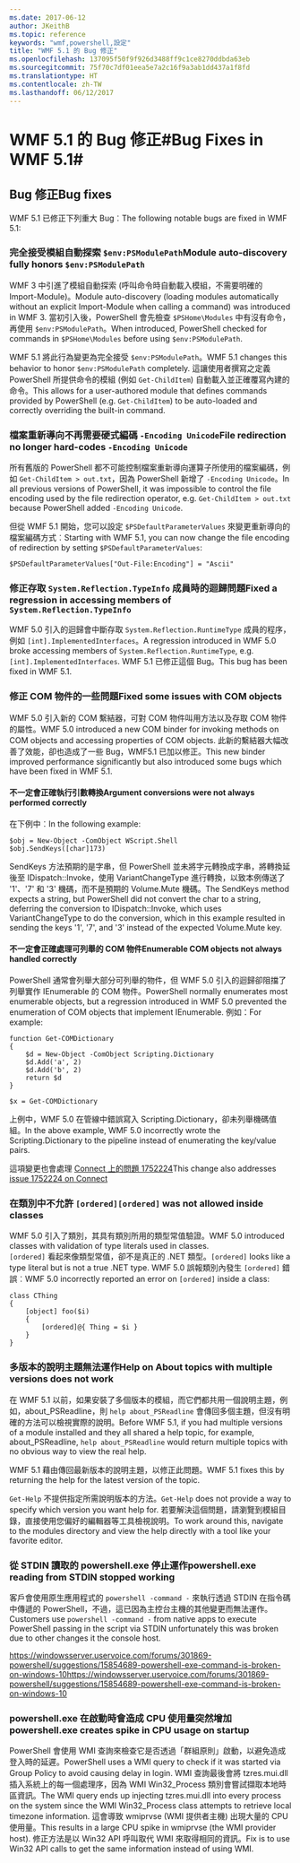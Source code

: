 ```yaml
---
ms.date: 2017-06-12
author: JKeithB
ms.topic: reference
keywords: "wmf,powershell,設定"
title: "WMF 5.1 的 Bug 修正"
ms.openlocfilehash: 137095f50f9f926d3488ff9c1ce8270ddbda63eb
ms.sourcegitcommit: 75f70c7df01eea5e7a2c16f9a3ab1dd437a1f8fd
ms.translationtype: HT
ms.contentlocale: zh-TW
ms.lasthandoff: 06/12/2017
---
```

# <a name="bug-fixes-in-wmf-51"></a><span data-ttu-id="43672-103">WMF 5.1 的 Bug 修正#</span><span class="sxs-lookup"><span data-stu-id="43672-103">Bug Fixes in WMF 5.1#</span></span>

## <a name="bug-fixes"></a><span data-ttu-id="43672-104">Bug 修正</span><span class="sxs-lookup"><span data-stu-id="43672-104">Bug fixes</span></span> ##

<span data-ttu-id="43672-105">WMF 5.1 已修正下列重大 Bug︰</span><span class="sxs-lookup"><span data-stu-id="43672-105">The following notable bugs are fixed in WMF 5.1:</span></span>

### <a name="module-auto-discovery-fully-honors-envpsmodulepath"></a><span data-ttu-id="43672-106">完全接受模組自動探索 `$env:PSModulePath`</span><span class="sxs-lookup"><span data-stu-id="43672-106">Module auto-discovery fully honors `$env:PSModulePath`</span></span> ###

<span data-ttu-id="43672-107">WMF 3 中引進了模組自動探索 (呼叫命令時自動載入模組，不需要明確的 Import-Module)。</span><span class="sxs-lookup"><span data-stu-id="43672-107">Module auto-discovery (loading modules automatically without an explicit Import-Module when calling a command) was introduced in WMF 3.</span></span> <span data-ttu-id="43672-108">當初引入後，PowerShell 會先檢查 `$PSHome\Modules` 中有沒有命令，再使用 `$env:PSModulePath`。</span><span class="sxs-lookup"><span data-stu-id="43672-108">When introduced, PowerShell checked for commands in `$PSHome\Modules` before using `$env:PSModulePath`.</span></span>

<span data-ttu-id="43672-109">WMF 5.1 將此行為變更為完全接受 `$env:PSModulePath`。</span><span class="sxs-lookup"><span data-stu-id="43672-109">WMF 5.1 changes this behavior to honor `$env:PSModulePath` completely.</span></span> <span data-ttu-id="43672-110">這讓使用者撰寫之定義 PowerShell 所提供命令的模組 (例如 `Get-ChildItem`) 自動載入並正確覆寫內建的命令。</span><span class="sxs-lookup"><span data-stu-id="43672-110">This allows for a user-authored module that defines commands provided by PowerShell (e.g. `Get-ChildItem`) to be auto-loaded and correctly overriding the built-in command.</span></span>

### <a name="file-redirection-no-longer-hard-codes--encoding-unicode"></a><span data-ttu-id="43672-111">檔案重新導向不再需要硬式編碼 `-Encoding Unicode`</span><span class="sxs-lookup"><span data-stu-id="43672-111">File redirection no longer hard-codes `-Encoding Unicode`</span></span> ###

<span data-ttu-id="43672-112">所有舊版的 PowerShell 都不可能控制檔案重新導向運算子所使用的檔案編碼，例如 `Get-ChildItem > out.txt`，因為 PowerShell 新增了 `-Encoding Unicode`。</span><span class="sxs-lookup"><span data-stu-id="43672-112">In all previous versions of PowerShell, it was impossible to control the file encoding used by the file redirection operator, e.g. `Get-ChildItem > out.txt` because PowerShell added `-Encoding Unicode`.</span></span>

<span data-ttu-id="43672-113">但從 WMF 5.1 開始，您可以設定 `$PSDefaultParameterValues` 來變更重新導向的檔案編碼方式︰</span><span class="sxs-lookup"><span data-stu-id="43672-113">Starting with WMF 5.1, you can now change the file encoding of redirection by setting `$PSDefaultParameterValues`:</span></span>

```
$PSDefaultParameterValues["Out-File:Encoding"] = "Ascii"
```

### <a name="fixed-a-regression-in-accessing-members-of-systemreflectiontypeinfo"></a><span data-ttu-id="43672-114">修正存取 `System.Reflection.TypeInfo` 成員時的迴歸問題</span><span class="sxs-lookup"><span data-stu-id="43672-114">Fixed a regression in accessing members of `System.Reflection.TypeInfo`</span></span> ###

<span data-ttu-id="43672-115">WMF 5.0 引入的迴歸會中斷存取 `System.Reflection.RuntimeType` 成員的程序，例如 `[int].ImplementedInterfaces`。</span><span class="sxs-lookup"><span data-stu-id="43672-115">A regression introduced in WMF 5.0 broke accessing members of `System.Reflection.RuntimeType`, e.g. `[int].ImplementedInterfaces`.</span></span>
<span data-ttu-id="43672-116">WMF 5.1 已修正這個 Bug。</span><span class="sxs-lookup"><span data-stu-id="43672-116">This bug has been fixed in WMF 5.1.</span></span>


### <a name="fixed-some-issues-with-com-objects"></a><span data-ttu-id="43672-117">修正 COM 物件的一些問題</span><span class="sxs-lookup"><span data-stu-id="43672-117">Fixed some issues with COM objects</span></span> ###

<span data-ttu-id="43672-118">WMF 5.0 引入新的 COM 繫結器，可對 COM 物件叫用方法以及存取 COM 物件的屬性。</span><span class="sxs-lookup"><span data-stu-id="43672-118">WMF 5.0 introduced a new COM binder for invoking methods on COM objects and accessing properties of COM objects.</span></span> <span data-ttu-id="43672-119">此新的繫結器大幅改善了效能，卻也造成了一些 Bug，WMF5.1 已加以修正。</span><span class="sxs-lookup"><span data-stu-id="43672-119">This new binder improved performance significantly but also introduced some bugs which have been fixed in WMF 5.1.</span></span>

#### <a name="argument-conversions-were-not-always-performed-correctly"></a><span data-ttu-id="43672-120">不一定會正確執行引數轉換</span><span class="sxs-lookup"><span data-stu-id="43672-120">Argument conversions were not always performed correctly</span></span> ####

<span data-ttu-id="43672-121">在下例中︰</span><span class="sxs-lookup"><span data-stu-id="43672-121">In the following example:</span></span>

```
$obj = New-Object -ComObject WScript.Shell
$obj.SendKeys([char]173)
```

<span data-ttu-id="43672-122">SendKeys 方法預期的是字串，但 PowerShell 並未將字元轉換成字串，將轉換延後至 IDispatch::Invoke，使用 VariantChangeType 進行轉換，以致本例傳送了 '1'、'7' 和 '3' 機碼，而不是預期的 Volume.Mute 機碼。</span><span class="sxs-lookup"><span data-stu-id="43672-122">The SendKeys method expects a string, but PowerShell did not convert the char to a string, deferring the conversion to IDispatch::Invoke, which uses VariantChangeType to do the conversion, which in this example resulted in sending the keys '1', '7', and '3' instead of the expected Volume.Mute key.</span></span>

#### <a name="enumerable-com-objects-not-always-handled-correctly"></a><span data-ttu-id="43672-123">不一定會正確處理可列舉的 COM 物件</span><span class="sxs-lookup"><span data-stu-id="43672-123">Enumerable COM objects not always handled correctly</span></span> ####

<span data-ttu-id="43672-124">PowerShell 通常會列舉大部分可列舉的物件，但 WMF 5.0 引入的迴歸卻阻擋了列舉實作 IEnumerable 的 COM 物件。</span><span class="sxs-lookup"><span data-stu-id="43672-124">PowerShell normally enumerates most enumerable objects, but a regression introduced in WMF 5.0 prevented the enumeration of COM objects that implement IEnumerable.</span></span>  <span data-ttu-id="43672-125">例如：</span><span class="sxs-lookup"><span data-stu-id="43672-125">For example:</span></span>

```
function Get-COMDictionary
{
    $d = New-Object -ComObject Scripting.Dictionary
    $d.Add('a', 2)
    $d.Add('b', 2)
    return $d
}

$x = Get-COMDictionary
```

<span data-ttu-id="43672-126">上例中，WMF 5.0 在管線中錯誤寫入 Scripting.Dictionary，卻未列舉機碼值組。</span><span class="sxs-lookup"><span data-stu-id="43672-126">In the above example, WMF 5.0 incorrectly wrote the Scripting.Dictionary to the pipeline instead of enumerating the key/value pairs.</span></span>

<span data-ttu-id="43672-127">這項變更也會處理 [Connect 上的問題 1752224](https://connect.microsoft.com/PowerShell/feedback/details/1752224)</span><span class="sxs-lookup"><span data-stu-id="43672-127">This change also addresses [issue 1752224 on Connect](https://connect.microsoft.com/PowerShell/feedback/details/1752224)</span></span>

### <a name="ordered-was-not-allowed-inside-classes"></a><span data-ttu-id="43672-128">在類別中不允許 `[ordered]`</span><span class="sxs-lookup"><span data-stu-id="43672-128">`[ordered]` was not allowed inside classes</span></span> ###

<span data-ttu-id="43672-129">WMF 5.0 引入了類別，其具有類別所用的類型常值驗證。</span><span class="sxs-lookup"><span data-stu-id="43672-129">WMF 5.0 introduced classes with validation of type literals used in classes.</span></span>  
<span data-ttu-id="43672-130">`[ordered]` 看起來像類型常值，卻不是真正的 .NET 類型。</span><span class="sxs-lookup"><span data-stu-id="43672-130">`[ordered]` looks like a type literal but is not a true .NET type.</span></span> <span data-ttu-id="43672-131">WMF 5.0 誤報類別內發生 `[ordered]` 錯誤︰</span><span class="sxs-lookup"><span data-stu-id="43672-131">WMF 5.0 incorrectly reported an error on `[ordered]` inside a class:</span></span>

```
class CThing
{
    [object] foo($i)
    {
        [ordered]@{ Thing = $i }
    }
}
```


### <a name="help-on-about-topics-with-multiple-versions-does-not-work"></a><span data-ttu-id="43672-132">多版本的說明主題無法運作</span><span class="sxs-lookup"><span data-stu-id="43672-132">Help on About topics with multiple versions does not work</span></span> ###

<span data-ttu-id="43672-133">在 WMF 5.1 以前，如果安裝了多個版本的模組，而它們都共用一個說明主題，例如，about_PSReadline，則 `help about_PSReadline` 會傳回多個主題，但沒有明確的方法可以檢視實際的說明。</span><span class="sxs-lookup"><span data-stu-id="43672-133">Before WMF 5.1, if you had multiple versions of a module installed and they all shared a help topic, for example, about_PSReadline, `help about_PSReadline` would return multiple topics with no obvious way to view the real help.</span></span>

<span data-ttu-id="43672-134">WMF 5.1 藉由傳回最新版本的說明主題，以修正此問題。</span><span class="sxs-lookup"><span data-stu-id="43672-134">WMF 5.1 fixes this by returning the help for the latest version of the topic.</span></span>

<span data-ttu-id="43672-135">`Get-Help` 不提供指定所需說明版本的方法。</span><span class="sxs-lookup"><span data-stu-id="43672-135">`Get-Help` does not provide a way to specify which version you want help for.</span></span> <span data-ttu-id="43672-136">若要解決這個問題，請瀏覽到模組目錄，直接使用您偏好的編輯器等工具檢視說明。</span><span class="sxs-lookup"><span data-stu-id="43672-136">To work around this, navigate to the modules directory and view the help directly with a tool like your favorite editor.</span></span> 

### <a name="powershellexe-reading-from-stdin-stopped-working"></a><span data-ttu-id="43672-137">從 STDIN 讀取的 powershell.exe 停止運作</span><span class="sxs-lookup"><span data-stu-id="43672-137">powershell.exe reading from STDIN stopped working</span></span>

<span data-ttu-id="43672-138">客戶會使用原生應用程式的 `powershell -command -` 來執行透過 STDIN 在指令碼中傳遞的 PowerShell，不過，這已因為主控台主機的其他變更而無法運作。</span><span class="sxs-lookup"><span data-stu-id="43672-138">Customers use `powershell -command -` from native apps to execute PowerShell passing in the script via STDIN unfortunately this was broken due to other changes it the console host.</span></span>

<span data-ttu-id="43672-139">https://windowsserver.uservoice.com/forums/301869-powershell/suggestions/15854689-powershell-exe-command-is-broken-on-windows-10</span><span class="sxs-lookup"><span data-stu-id="43672-139">https://windowsserver.uservoice.com/forums/301869-powershell/suggestions/15854689-powershell-exe-command-is-broken-on-windows-10</span></span>

### <a name="powershellexe-creates-spike-in-cpu-usage-on-startup"></a><span data-ttu-id="43672-140">powershell.exe 在啟動時會造成 CPU 使用量突然增加</span><span class="sxs-lookup"><span data-stu-id="43672-140">powershell.exe creates spike in CPU usage on startup</span></span>

<span data-ttu-id="43672-141">PowerShell 會使用 WMI 查詢來檢查它是否透過「群組原則」啟動，以避免造成登入時的延遲。</span><span class="sxs-lookup"><span data-stu-id="43672-141">PowerShell uses a WMI query to check if it was started via Group Policy to avoid causing delay in login.</span></span>
<span data-ttu-id="43672-142">WMI 查詢最後會將 tzres.mui.dll 插入系統上的每一個處理序，因為 WMI Win32_Process 類別會嘗試擷取本地時區資訊。</span><span class="sxs-lookup"><span data-stu-id="43672-142">The WMI query ends up injecting tzres.mui.dll into every process on the system since the WMI Win32_Process class attempts to retrieve local timezone information.</span></span>
<span data-ttu-id="43672-143">這會導致 wmiprvse (WMI 提供者主機) 出現大量的 CPU 使用量。</span><span class="sxs-lookup"><span data-stu-id="43672-143">This results in a large CPU spike in wmiprvse (the WMI provider host).</span></span>
<span data-ttu-id="43672-144">修正方法是以 Win32 API 呼叫取代 WMI 來取得相同的資訊。</span><span class="sxs-lookup"><span data-stu-id="43672-144">Fix is to use Win32 API calls to get the same information instead of using WMI.</span></span>

